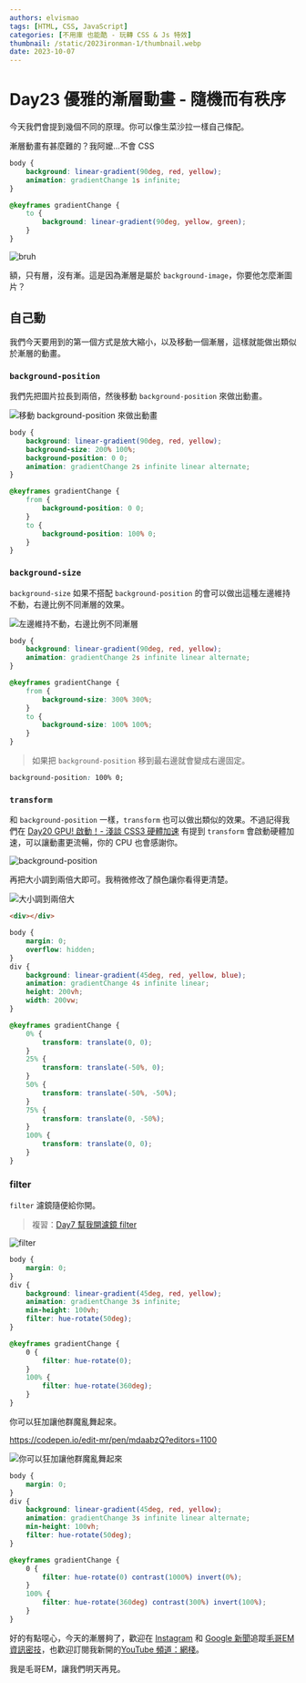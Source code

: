 ```yaml
---
authors: elvismao
tags: [HTML, CSS, JavaScript]
categories: [不用庫 也能酷 - 玩轉 CSS & Js 特效]
thumbnail: /static/2023ironman-1/thumbnail.webp
date: 2023-10-07
---
```


# Day23 優雅的漸層動畫 - 隨機而有秩序

今天我們會提到幾個不同的原理。你可以像生菜沙拉一樣自己條配。

漸層動畫有甚麼難的？我阿嬤...不會 CSS

```css
body {
    background: linear-gradient(90deg, red, yellow);
    animation: gradientChange 1s infinite;
}

@keyframes gradientChange {
    to {
        background: linear-gradient(90deg, yellow, green);
    }
}
```

![bruh](bruh.gif)

額，只有層，沒有漸。這是因為漸層是屬於 `background-image`，你要他怎麼漸圖片？

## 自己動

我們今天要用到的第一個方式是放大縮小，以及移動一個漸層，這樣就能做出類似於漸層的動畫。

### `background-position`

我們先把圖片拉長到兩倍，然後移動 `background-position` 來做出動畫。

![移動 `background-position` 來做出動畫](position.gif)

```css
body {
    background: linear-gradient(90deg, red, yellow);
    background-size: 200% 100%;
    background-position: 0 0;
    animation: gradientChange 2s infinite linear alternate;
}

@keyframes gradientChange {
    from {
        background-position: 0 0;
    }
    to {
        background-position: 100% 0;
    }
}
```

### `background-size`

`background-size` 如果不搭配 `background-position` 的會可以做出這種左邊維持不動，右邊比例不同漸層的效果。

![左邊維持不動，右邊比例不同漸層](size.gif)

```css
body {
    background: linear-gradient(90deg, red, yellow);
    animation: gradientChange 2s infinite linear alternate;
}

@keyframes gradientChange {
    from {
        background-size: 300% 300%;
    }
    to {
        background-size: 100% 100%;
    }
}
```

> 如果把 `background-position` 移到最右邊就會變成右邊固定。

```css
background-position: 100% 0;
```

### `transform`

和 `background-position` 一樣，`transform` 也可以做出類似的效果。不過記得我們在 [Day20 GPU! 啟動！- 淺談 CSS3 硬體加速](https://ithelp.ithome.com.tw/articles/10333947) 有提到 `transform` 會啟動硬體加速，可以讓動畫更流暢，你的 CPU 也會感謝你。

![background-position](transform.gif)

再把大小調到兩倍大即可。我稍微修改了顏色讓你看得更清楚。

![大小調到兩倍大](transformX2.gif)

```html
<div></div>
```

```css
body {
    margin: 0;
    overflow: hidden;
}
div {
    background: linear-gradient(45deg, red, yellow, blue);
    animation: gradientChange 4s infinite linear;
    height: 200vh;
    width: 200vw;
}

@keyframes gradientChange {
    0% {
        transform: translate(0, 0);
    }
    25% {
        transform: translate(-50%, 0);
    }
    50% {
        transform: translate(-50%, -50%);
    }
    75% {
        transform: translate(0, -50%);
    }
    100% {
        transform: translate(0, 0);
    }
}
```

### filter

`filter` 濾鏡隨便給你開。

> 複習：[Day7 幫我開濾鏡 filter ](https://ithelp.ithome.com.tw/articles/10323423)

![filter](hue.gif)

```css
body {
    margin: 0;
}
div {
    background: linear-gradient(45deg, red, yellow);
    animation: gradientChange 3s infinite;
    min-height: 100vh;
    filter: hue-rotate(50deg);
}

@keyframes gradientChange {
    0 {
        filter: hue-rotate(0);
    }
    100% {
        filter: hue-rotate(360deg);
    }
}
```

你可以狂加讓他群魔亂舞起來。

https://codepen.io/edit-mr/pen/mdaabzQ?editors=1100

![你可以狂加讓他群魔亂舞起來](final.gif)

```css
body {
    margin: 0;
}
div {
    background: linear-gradient(45deg, red, yellow);
    animation: gradientChange 3s infinite linear alternate;
    min-height: 100vh;
    filter: hue-rotate(50deg);
}

@keyframes gradientChange {
    0 {
        filter: hue-rotate(0) contrast(1000%) invert(0%);
    }
    100% {
        filter: hue-rotate(360deg) contrast(300%) invert(100%);
    }
}
```

好的有點噁心，今天的漸層夠了，歡迎在 [Instagram](https://www.instagram.com/emtech.cc) 和 [Google 新聞](https://news.google.com/publications/CAAqBwgKMKXLvgswsubVAw?ceid=TW:zh-Hant&oc=3)追蹤[毛哥EM資訊密技](https://emtech.cc/)，也歡迎訂閱我新開的[YouTube 頻道：網棧](https://www.youtube.com/@webpallet)。

我是毛哥EM，讓我們明天再見。
